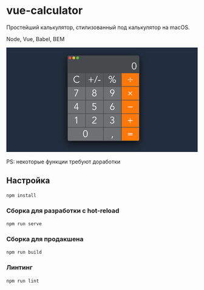 # vue-calculator

Простейший калькулятор, стилизованный под калькулятор на macOS.

Node, Vue, Babel, BEM

![calc](./calc.png)

PS: некоторые функции требуют доработки

## Настройка
```
npm install
```

### Сборка для разработки с hot-reload
```
npm run serve
```

### Сборка для продакшена
```
npm run build
```

### Линтинг
```
npm run lint
```


